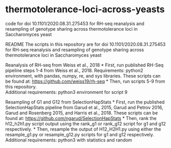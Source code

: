 # thermotolerance-loci-across-yeasts
code for doi 10.1101/2020.08.31.275453 for RH-seq reanalysis and resampling of genotype sharing across thermotolerance loci in Saccharomyces yeast

README
The scripts in this repository are for doi 10.1101/2020.08.31.275453 for RH-seq reanalysis and resampling of genotype sharing across thermotolerance loci in Saccharomyces yeast

Reanalysis of RH-seq from Weiss et al., 2018
	* First, run published RH-Seq pipeline steps 1-4 from Weiss et al., 2018.
		Requirements: python2 environment, with pandas, numpy, re, and sys libraries.
	These scripts can be found at: https://github.com/weiss19/rh-seq
	* Then, run scripts 5-9 from this repository.  
		Additional requirements: python3 environment for script 9

Resampling of G1 and G12 from SelectionHapStats
	* First, run the published SelectionHapStats pipeline from Garud et al., 2015, Garud and Petrov 2016, Garud and Rosenberg 2015, and Harris et al., 2018.
		These scripts can be found at: https://github.com/ngarud/SelectionHapStats 
	* Then, rank the h12_h2h1.py script output using the rank_g1 or rank_g12 script for g1 and g12 respectively.
	* Then, resample the output of H12_H2H1.py using either the resample_g1.py or resample_g12.py scripts for g1 and g12 respectively.
		Additional requirements: python3 with statistics and random

